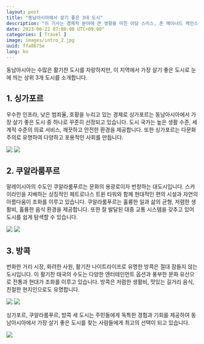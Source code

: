 ```yaml
---
layout: post
title: "동남아시아에서 살기 좋은 3대 도시"
description: "이 기사는 경제학 분야에 큰 영향을 미친 아담 스미스, 존 메이너드 케인스, 밀턴 프리드먼 등 세 명의 최고의 경제학자를 소개합니다. 아담 스미스는 현대 경제학의 아버지로 불리며 경제 성장과 경쟁의 역할을 강조하는 보이지 않는 손 개념을 제시했습니다. 존 메이너드 케인스는 대공황 때 경제 정책에 혁명적인 아이디어를 제시했으며, 경제에 대한 정부 개입을 옹호했습니다. 밀턴 프리드먼은 자유 시장 자본주의를 옹호하며 통화 정책의 중요성을 강조했습니다. 이들 경제학자의 기여는 현대 경제 이론과 정책에 큰 영향을 미치고 있습니다. #경제학 #경제학분야 #경제학자소개 #경제학자세계적인영향 #경제이론의아버지 #경제정책혁신 #자유시장이론 #노벨경제학상 #경제이론의큰기여 #경제학학문의발전"
date: 2023-06-22 07:00:00 UTC+09:00"
categories: [ Travel ]
image: images/intro_2.jpg
uuid: ffa8875e
lang: ko
---
```


동남아시아는 수많은 활기찬 도시를 자랑하지만, 이 지역에서 가장 살기 좋은 도시로 눈에 띄는 상위 3개 도시를 소개합니다.

<!-- ![](images/intro_2.jpg) -->


## 1. 싱가포르
우수한 인프라, 낮은 범죄율, 호황을 누리고 있는 경제로 싱가포르는 동남아시아에서 가장 살기 좋은 도시 중 하나로 꾸준히 선정되고 있습니다. 도시 국가는 높은 생활 수준, 세계적 수준의 의료 서비스, 깨끗하고 안전한 환경을 제공합니다. 또한 싱가포르는 다문화주의로 유명하여 다양하고 포용적인 사회를 만듭니다.

![](images/main1_1.jpg)
![](images/main1_5.jpg)


## 2. 쿠알라룸푸르
말레이시아의 수도인 쿠알라룸푸르는 문화의 용광로이자 번창하는 대도시입니다. 스카이라인을 지배하는 상징적인 페트로나스 트윈 타워와 함께 현대적인 편의 시설과 자연의 아름다움이 조화를 이루고 있습니다. 쿠알라룸푸르는 훌륭한 일과 삶의 균형, 저렴한 생활비, 훌륭한 음식 환경을 제공합니다. 또한 잘 발달된 대중 교통 시스템을 갖추고 있어 도시를 쉽게 탐색할 수 있습니다.

![](images/main2_1.jpg)
![](images/main2_3.jpg)


## 3. 방콕
번화한 거리 시장, 화려한 사원, 활기찬 나이트라이프로 유명한 방콕은 절대 잠들지 않는 도시입니다. 이 활기찬 태국의 수도는 다양한 엔터테인먼트 옵션과 풍부한 문화 유산으로 전통과 현대가 조화를 이루고 있습니다. 방콕은 저렴한 생활비, 맛있는 길거리 음식, 친절한 현지인으로도 유명합니다.

![](images/main3_1.jpg)
![](images/main3_3.jpg)




싱가포르, 쿠알라룸푸르, 방콕 세 도시는 주민들에게 독특한 경험과 기회를 제공하여 동남아시아에서 가장 살기 좋은 도시를 찾는 사람들에게 최고의 선택이 되고 있습니다.

![](images/intro_4.jpg)